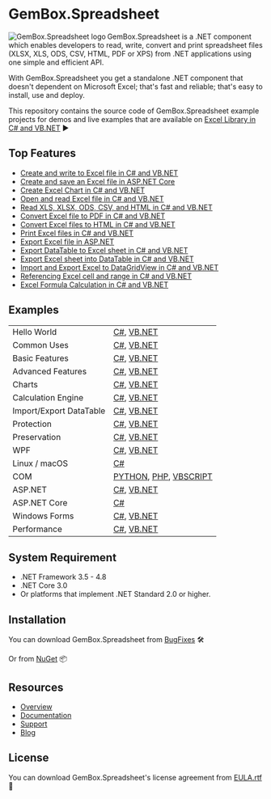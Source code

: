 # GemBox.Spreadsheet

<img src="https://www.gemboxsoftware.com/images/NugetGbs.png" alt="GemBox.Spreadsheet logo" align="left" />

GemBox.Spreadsheet is a .NET component which enables developers to read, write, convert and print spreadsheet files (XLSX, XLS, ODS, CSV, HTML, PDF or XPS) from .NET applications using one simple and efficient API.

With GemBox.Spreadsheet you get a standalone .NET component that doesn't dependent on Microsoft Excel; that's fast and reliable; that's easy to install, use and deploy.

This repository contains the source code of GemBox.Spreadsheet example projects for demos and live examples that are available on [Excel Library in C# and VB.NET](https://www.gemboxsoftware.com/spreadsheet/examples/c-sharp-vb-net-excel-library/601) ▶

## Top Features

* [Create and write to Excel file in C# and VB.NET](https://www.gemboxsoftware.com/spreadsheet/examples/c-sharp-create-write-to-excel-file/402)
* [Create and save an Excel file in ASP.NET Core](https://www.gemboxsoftware.com/spreadsheet/examples/asp-net-core-excel-file/5601)
* [Create Excel Chart in C# and VB.NET](https://www.gemboxsoftware.com/spreadsheet/examples/c-sharp-vb-net-create-excel-chart/301)
* [Open and read Excel file in C# and VB.NET](https://www.gemboxsoftware.com/spreadsheet/examples/c-sharp-open-read-excel-file/401)
* [Read XLS, XLSX, ODS, CSV, and HTML in C# and VB.NET](https://www.gemboxsoftware.com/spreadsheet/articles/c-sharp-read-xls-xlsx-ods-csv-html)
* [Convert Excel file to PDF in C# and VB.NET](https://www.gemboxsoftware.com/spreadsheet/examples/c-sharp-convert-excel-to-pdf/404)
* [Convert Excel files to HTML in C# and VB.NET](https://www.gemboxsoftware.com/spreadsheet/examples/c-sharp-vb-net-convert-excel-html/117)
* [Print Excel files in C# and VB.NET](https://www.gemboxsoftware.com/spreadsheet/examples/c-sharp-vb-net-print-excel/451)
* [Export Excel file in ASP.NET](https://www.gemboxsoftware.com/spreadsheet/examples/asp-net-excel-export/5101)
* [Export DataTable to Excel sheet in C# and VB.NET](https://www.gemboxsoftware.com/spreadsheet/examples/c-sharp-export-datatable-to-excel/501)
* [Export Excel sheet into DataTable in C# and VB.NET](https://www.gemboxsoftware.com/spreadsheet/examples/c-sharp-export-excel-to-datatable/502)
* [Import and Export Excel to DataGridView in C# and VB.NET](https://www.gemboxsoftware.com/spreadsheet/examples/c-sharp-vb-net-import-export-excel-datagridview/5301)
* [Referencing Excel cell and range in C# and VB.NET](https://www.gemboxsoftware.com/spreadsheet/examples/c-sharp-excel-range/204)
* [Excel Formula Calculation in C# and VB.NET](https://www.gemboxsoftware.com/spreadsheet/examples/excel-formula-calculation/901)

## Examples

| | |
| --- | --- |
| Hello World | [C#](https://github.com/gemboxsoftware-dev-team/GemBox.Spreadsheet.Examples/tree/master/C%23/Hello%20World), [VB.NET](https://github.com/gemboxsoftware-dev-team/GemBox.Spreadsheet.Examples/tree/master/VB.NET/Hello%20World) |
| Common Uses | [C#](https://github.com/gemboxsoftware-dev-team/GemBox.Spreadsheet.Examples/tree/master/C%23/Common%20Uses), [VB.NET](https://github.com/gemboxsoftware-dev-team/GemBox.Spreadsheet.Examples/tree/master/VB.NET/Common%20Uses) |
| Basic Features | [C#](https://github.com/gemboxsoftware-dev-team/GemBox.Spreadsheet.Examples/tree/master/C%23/Basic%20Features), [VB.NET](https://github.com/gemboxsoftware-dev-team/GemBox.Spreadsheet.Examples/tree/master/VB.NET/Basic%20Features) |
| Advanced Features | [C#](https://github.com/gemboxsoftware-dev-team/GemBox.Spreadsheet.Examples/tree/master/C%23/Advanced%20Features), [VB.NET](https://github.com/gemboxsoftware-dev-team/GemBox.Spreadsheet.Examples/tree/master/VB.NET/Advanced%20Features) |
| Charts | [C#](https://github.com/gemboxsoftware-dev-team/GemBox.Spreadsheet.Examples/tree/master/C%23/Charts), [VB.NET](https://github.com/gemboxsoftware-dev-team/GemBox.Spreadsheet.Examples/tree/master/VB.NET/Charts) |
| Calculation Engine | [C#](https://github.com/gemboxsoftware-dev-team/GemBox.Spreadsheet.Examples/tree/master/C%23/Calculation%20Engine), [VB.NET](https://github.com/gemboxsoftware-dev-team/GemBox.Spreadsheet.Examples/tree/master/VB.NET/Calculation%20Engine) |
| Import/Export DataTable | [C#](https://github.com/gemboxsoftware-dev-team/GemBox.Spreadsheet.Examples/tree/master/C%23/Import_Export%20DataTable), [VB.NET](https://github.com/gemboxsoftware-dev-team/GemBox.Spreadsheet.Examples/tree/master/VB.NET/Import_Export%20DataTable) |
| Protection | [C#](https://github.com/gemboxsoftware-dev-team/GemBox.Spreadsheet.Examples/tree/master/C%23/Protection), [VB.NET](https://github.com/gemboxsoftware-dev-team/GemBox.Spreadsheet.Examples/tree/master/VB.NET/Protection) |
| Preservation | [C#](https://github.com/gemboxsoftware-dev-team/GemBox.Spreadsheet.Examples/tree/master/C%23/Preservation), [VB.NET](https://github.com/gemboxsoftware-dev-team/GemBox.Spreadsheet.Examples/tree/master/VB.NET/Preservation) |
| WPF | [C#](https://github.com/gemboxsoftware-dev-team/GemBox.Spreadsheet.Examples/tree/master/C%23/WPF), [VB.NET](https://github.com/gemboxsoftware-dev-team/GemBox.Spreadsheet.Examples/tree/master/VB.NET/WPF) |
| Linux / macOS | [C#](https://github.com/gemboxsoftware-dev-team/GemBox.Spreadsheet.Examples/tree/master/C%23/Linux_macOS) |
| COM | [PYTHON](https://github.com/gemboxsoftware-dev-team/GemBox.Spreadsheet.Examples/blob/master/PYTHON%2C%20PHP%2C%20VBSCRIPT/COM.py), [PHP](https://github.com/gemboxsoftware-dev-team/GemBox.Spreadsheet.Examples/blob/master/PYTHON%2C%20PHP%2C%20VBSCRIPT/COM.php), [VBSCRIPT](https://github.com/gemboxsoftware-dev-team/GemBox.Spreadsheet.Examples/blob/master/PYTHON%2C%20PHP%2C%20VBSCRIPT/COM.vbs) |
| ASP.NET | [C#](https://github.com/gemboxsoftware-dev-team/GemBox.Spreadsheet.Examples/tree/master/C%23/ASP.NET), [VB.NET](https://github.com/gemboxsoftware-dev-team/GemBox.Spreadsheet.Examples/tree/master/VB.NET/ASP.NET) |
| ASP.NET Core | [C#](https://github.com/gemboxsoftware-dev-team/GemBox.Spreadsheet.Examples/tree/master/C%23/ASP.NET%20Core) |
| Windows Forms | [C#](https://github.com/gemboxsoftware-dev-team/GemBox.Spreadsheet.Examples/tree/master/C%23/Windows%20Forms), [VB.NET](https://github.com/gemboxsoftware-dev-team/GemBox.Spreadsheet.Examples/tree/master/VB.NET/Windows%20Forms) |
| Performance | [C#](https://github.com/gemboxsoftware-dev-team/GemBox.Spreadsheet.Examples/tree/master/C%23/Performance), [VB.NET](https://github.com/gemboxsoftware-dev-team/GemBox.Spreadsheet.Examples/tree/master/VB.NET/Performance) |

## System Requirement

* .NET Framework 3.5 - 4.8
* .NET Core 3.0
* Or platforms that implement .NET Standard 2.0 or higher.

## Installation

You can download GemBox.Spreadsheet from [BugFixes](https://www.gemboxsoftware.com/spreadsheet/downloads/BugFixes.htm) 🛠️

Or from [NuGet](https://www.nuget.org/packages/GemBox.Spreadsheet/) 📦

## Resources

* [Overview](https://www.gemboxsoftware.com/spreadsheet)
* [Documentation](https://www.gemboxsoftware.com/spreadsheet/help/html/Introduction.htm)
* [Support](https://www.gemboxsoftware.com/spreadsheet/support)
* [Blog](https://www.gemboxsoftware.com/gembox-spreadsheet)

## License

You can download GemBox.Spreadsheet's license agreement from [EULA.rtf](https://www.gemboxsoftware.com/spreadsheet/EULA.rtf) 📝
